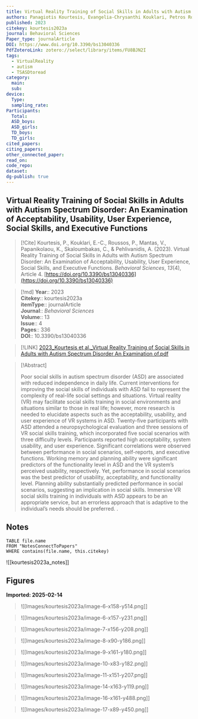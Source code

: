 ```yaml
---
title: Virtual Reality Training of Social Skills in Adults with Autism Spectrum Disorder An Examination of Acceptability, Usability, User Experience, Social Skills, and Executive Functions
authors: Panagiotis Kourtesis, Evangelia-Chrysanthi Kouklari, Petros Roussos, Vasileios Mantas, Katerina Papanikolaou, Christos Skaloumbakas, Artemios Pehlivanidis
published: 2023
citekey: kourtesis2023a
journal: Behavioral Sciences
Paper_type: journalArticle
DOI: https://www.doi.org/10.3390/bs13040336
PdfZoteroLink: zotero://select/library/items/FU8BJN2I
tags:
  - VirtualReality
  - autism
  - TSASDtoread
category:
  main: 
  sub: 
device:
  Type: 
  sampling_rate: 
Participants:
  Total: 
  ASD_boys: 
  ASD_girls: 
  TD_boys: 
  TD_girls: 
cited_papers: 
citing_papers: 
other_connected_paper: 
read_on: 
code_repo: 
dataset: 
dg-publish: true
---
```


## Virtual Reality Training of Social Skills in Adults with Autism Spectrum Disorder: An Examination of Acceptability, Usability, User Experience, Social Skills, and Executive Functions

> [!Cite]
> Kourtesis, P., Kouklari, E.-C., Roussos, P., Mantas, V., Papanikolaou, K., Skaloumbakas, C., & Pehlivanidis, A. (2023). Virtual Reality Training of Social Skills in Adults with Autism Spectrum Disorder: An Examination of Acceptability, Usability, User Experience, Social Skills, and Executive Functions. _Behavioral Sciences_, _13_(4), Article 4. [https://doi.org/10.3390/bs13040336](https://doi.org/10.3390/bs13040336)


>[!md]
> **Year**:: 2023   
> **Citekey**:: kourtesis2023a  
> **itemType**:: journalArticle  
> **Journal**:: *Behavioral Sciences*  
> **Volume**:: 13  
> **Issue**:: 4   
> **Pages**:: 336  
> **DOI**:: 10.3390/bs13040336    

> [!LINK] 
> [2023_Kourtesis et al._Virtual Reality Training of Social Skills in Adults with Autism Spectrum Disorder An Examination of.pdf](zotero://select/library/items/WRVMRH73)

> [!Abstract]
>
> Poor social skills in autism spectrum disorder (ASD) are associated with reduced independence in daily life. Current interventions for improving the social skills of individuals with ASD fail to represent the complexity of real-life social settings and situations. Virtual reality (VR) may facilitate social skills training in social environments and situations similar to those in real life; however, more research is needed to elucidate aspects such as the acceptability, usability, and user experience of VR systems in ASD. Twenty-five participants with ASD attended a neuropsychological evaluation and three sessions of VR social skills training, which incorporated five social scenarios with three difficulty levels. Participants reported high acceptability, system usability, and user experience. Significant correlations were observed between performance in social scenarios, self-reports, and executive functions. Working memory and planning ability were significant predictors of the functionality level in ASD and the VR system’s perceived usability, respectively. Yet, performance in social scenarios was the best predictor of usability, acceptability, and functionality level. Planning ability substantially predicted performance in social scenarios, suggesting an implication in social skills. Immersive VR social skills training in individuals with ASD appears to be an appropriate service, but an errorless approach that is adaptive to the individual’s needs should be preferred.
>.
> 


## Notes

```dataview 
TABLE file.name 
FROM "NotesConnectToPapers" 
WHERE contains(file.name, this.citekey)
```
![[kourtesis2023a_notes]]

## Figures

**Imported: 2025-02-14**

> ![[Images/kourtesis2023a/image-6-x158-y514.png]]

> ![[Images/kourtesis2023a/image-6-x157-y231.png]]

> ![[Images/kourtesis2023a/image-7-x156-y208.png]]

> ![[Images/kourtesis2023a/image-8-x90-y186.png]]

> ![[Images/kourtesis2023a/image-9-x161-y180.png]]

> ![[Images/kourtesis2023a/image-10-x83-y182.png]]

> ![[Images/kourtesis2023a/image-11-x151-y207.png]]

> ![[Images/kourtesis2023a/image-14-x163-y119.png]]

> ![[Images/kourtesis2023a/image-16-x161-y488.png]]

> ![[Images/kourtesis2023a/image-17-x89-y450.png]]